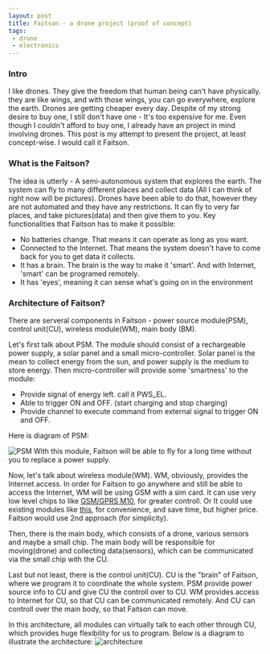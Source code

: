 ```yaml
---
layout: post
title: Faitson - a drone project (proof of concept)
tags:
 - drone
 - electronics
---
```


### Intro
I like drones. They give the freedom that human being can't have physically. they are like wings, and with those wings, you can go everywhere, explore the earth. Drones are getting cheaper every day. Despite of my strong desire to buy one, I still don't have one - It's too expensive for me. Even though I couldn't afford to buy one, I already have an project in mind involving drones. This post is my attempt to present the project, at least concept-wise. I would call it Faitson.
<!--break-->

### What is the Faitson?
The idea is utterly - A semi-autonomous system that explores the earth. The system can fly to many different places and collect data (All I can think of right now will be pictures). Drones have been able to do that, however they are not automated and they have any restrictions. It can fly to very far places, and take pictures(data) and then give them to you. Key functionalities that Faitson has to make it possible:

- No batteries change. That means it can operate as long as you want.
- Connected to the Internet. That means the system doesn't have to come back for you to get data it collects.
- It has a brain. The brain is the way to make it 'smart'. And with Internet, 'smart' can be programed remotely.
- It has 'eyes', meaning it can sense what's going on in the environment

### Architecture of Faitson?
There are serveral components in Faitson - power source module(PSM), control unit(CU), wireless module(WM), main body (BM).

Let's first talk about PSM. The module should consist of a rechargeable power supply, a solar panel and a small micro-controller. Solar panel is the mean to collect energy from the sun, and power supply is the medium to store energy. Then micro-controller will provide some 'smartness' to the module: 

- Provide signal of energy left. call it PWS_EL.
- Able to trigger ON and OFF. (start charging and stop charging)
- Provide channel to execute command from external signal to trigger ON and OFF.

Here is diagram of PSM:

<img src="{{site.baseurl}}images/2014-08-04/psm.png" alt="PSM">
With this module, Faitson will be able to  fly for a long time without you to replace a power supply.

Now, let's talk about wireless module(WM). WM, obviously, provides the Internet access. In order for Faitson to go anywhere and still be able to access the Internet, WM will be using GSM with a sim card. It can use very low level chips to like [GSM/GPRS M10](http://www.quectel.com/product/prodetail.aspx?id=14), for greater controll. Or It could use existing modules like [this](https://www.sparkfun.com/products/9533), for convenience, and save time, but higher price. Faitson would use 2nd approach (for simplicity).

Then, there is the main body, which consists of a drone, various sensors and maybe a small chip. The main body will be responsible for moving(drone) and collecting data(sensors), which can be communicated via the small chip with the CU.

Last but not least, there is the control unit(CU). CU is the "brain" of Faitson, where we program it to coordinate the whole system. PSM provide power source info to CU and give CU the controll over to CU. WM provides access to Internet for CU, so that CU can be communicated remotely. And CU can controll over the main body, so that Faitson can move.

In this architecture, all modules can virtually talk to each other through CU, which provides huge flexibility for us to program. Below is a diagram to illustrate the architecture:
<img src="{{site.baseurl}}images/2014-08-04/architecture.png" alt="architecture">

